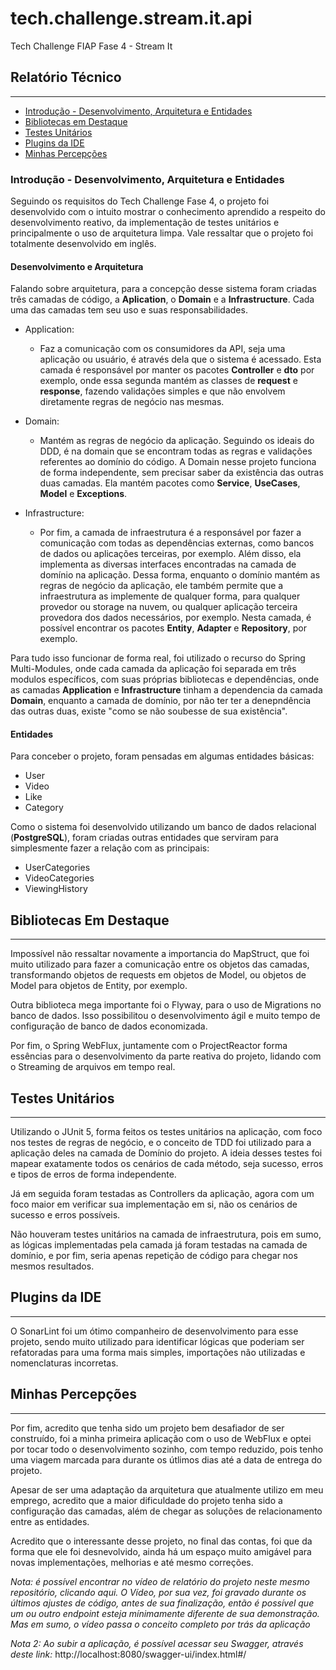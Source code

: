 # tech.challenge.stream.it.api
Tech Challenge FIAP Fase 4 - Stream It


## Relatório Técnico

---
- [Introdução - Desenvolvimento, Arquitetura e Entidades](#introdução---desenvolvimento-arquitetura-e-entidades)
- [Bibliotecas em Destaque](#bibliotecas-em-destaque)
- [Testes Unitários](#testes-unitários)
- [Plugins da IDE](#plugins-da-ide)
- [Minhas Percepções](#minhas-percepções)

### Introdução - Desenvolvimento, Arquitetura e Entidades

Seguindo os requisitos do Tech Challenge Fase 4, o projeto foi desenvolvido
com o intuito mostrar o conhecimento aprendido a respeito do desenvolvimento
reativo, da implementação de testes unitários e principalmente o uso de 
arquitetura limpa. Vale ressaltar que o projeto foi totalmente desenvolvido
em inglês.

#### Desenvolvimento e Arquitetura

Falando sobre arquitetura, para a concepção desse sistema foram criadas
três camadas de código, a **Aplication**, o **Domain** e a **Infrastructure**.
Cada uma das camadas tem seu uso e suas responsabilidades.

- Application:
  - Faz a comunicação com os consumidores da API, seja uma aplicação ou usuário,
  é através dela que o sistema é acessado. Esta camada é responsável por manter
  os pacotes **Controller** e **dto** por exemplo, onde essa segunda mantém as 
  classes de **request** e **response**, fazendo validações simples e que não
  envolvem diretamente regras de negócio nas mesmas.

- Domain:
  - Mantém as regras de negócio da aplicação. Seguindo os ideais do DDD, 
  é na domain que se encontram todas as regras e validações referentes ao
  domínio do código. A Domain nesse projeto funciona de forma independente,
  sem precisar saber da existência das outras duas camadas. Ela mantém pacotes
  como **Service**, **UseCases**, **Model** e **Exceptions**.

- Infrastructure:
  - Por fim, a camada de infraestrutura é a responsável por fazer a comunicação
  com todas as dependências externas, como bancos de dados ou aplicações terceiras,
  por exemplo. Além disso, ela implementa as diversas interfaces encontradas na camada
  de domínio na aplicação. Dessa forma, enquanto o domínio mantém as regras de negócio
  da aplicação, ele também permite que a infraestrutura as implemente de qualquer forma,
  para qualquer provedor ou storage na nuvem, ou qualquer aplicação terceira provedora
  dos dados necessários, por exemplo. Nesta camada, é possível encontrar os pacotes
  **Entity**, **Adapter** e **Repository**, por exemplo.

Para tudo isso funcionar de forma real, foi utilizado o recurso do Spring Multi-Modules,
onde cada camada da aplicação foi separada em três modulos específicos, com suas próprias
bibliotecas e dependências, onde as camadas **Application** e **Infrastructure**
tinham a dependencia da camada **Domain**, enquanto a camada de domínio, por não ter
ter a denepndência das outras duas, existe "como se não soubesse de sua existência".


#### Entidades

Para conceber o projeto, foram pensadas em algumas entidades básicas:
- User
- Video
- Like
- Category

Como o sistema foi desenvolvido utilizando um banco de dados relacional 
(**PostgreSQL**), foram criadas outras entidades que serviram para
simplesmente fazer a relação com as principais:
- UserCategories
- VideoCategories
- ViewingHistory


## Bibliotecas Em Destaque

---

Impossível não ressaltar novamente a importancia do MapStruct, que foi
muito utilizado para fazer a comunicação entre os objetos das camadas,
transformando objetos de requests em objetos de Model, ou objetos de Model
para objetos de Entity, por exemplo.

Outra biblioteca mega importante foi o Flyway, para o uso de Migrations no
banco de dados. Isso possibilitou o desenvolvimento ágil e muito tempo de
configuração de banco de dados economizada.

Por fim, o Spring WebFlux, juntamente com o ProjectReactor forma essências
para o desenvolvimento da parte reativa do projeto, lidando com o Streaming
de arquivos em tempo real.

## Testes Unitários

---

Utilizando o JUnit 5, forma feitos os testes unitários na aplicação, com
foco nos testes de regras de negócio, e o conceito de TDD foi utilizado
para a aplicação deles na camada de Domínio do projeto. A ideia desses testes
foi mapear exatamente todos os cenários de cada método, seja sucesso, erros
e tipos de erros de forma independente.

Já em seguida foram testadas as Controllers da aplicação, agora com um foco maior
em verificar sua implementação em si, não os cenários de sucesso e erros possíveis.


Não houveram testes unitários na camada de infraestrutura, pois em sumo, as lógicas
implementadas pela camada já foram testadas na camada de domínio, e por fim, seria apenas
repetição de código para chegar nos mesmos resultados.


## Plugins da IDE

---

O SonarLint foi um ótimo companheiro de desenvolvimento para esse projeto,
sendo muito utilizado para identificar lógicas que poderiam ser refatoradas para
uma forma mais simples, importações não utilizadas e nomenclaturas incorretas.


## Minhas Percepções

---

Por fim, acredito que tenha sido um projeto bem desafiador de ser construído,
foi a minha primeira aplicação com o uso de WebFlux e optei por tocar todo
o desenvolvimento sozinho, com tempo reduzido, pois tenho uma viagem marcada para
durante os útlimos dias até a data de entrega do projeto.

Apesar de ser uma adaptação da arquitetura que atualmente utilizo em meu emprego, 
acredito que a maior dificuldade do projeto tenha sido a configuração das camadas,
além de chegar as soluções de relacionamento entre as entidades.

Acredito que o interessante desse projeto, no final das contas, foi que da forma que
ele foi desnevolvido, ainda há um espaço muito amigável para novas implementações,
melhorias e até mesmo correções.

*Nota: é possível encontrar no vídeo de relatório do projeto neste mesmo repositório, 
clicando aqui. O Vídeo, por sua vez, foi gravado durante os últimos ajustes de código, antes
de sua finalização, então é possível que um ou outro endpoint esteja mínimamente diferente
de sua demonstração. Mas em sumo, o vídeo passa o conceito completo por trás da aplicação*


*Nota 2: Ao subir a aplicação, é possível acessar seu Swagger, através deste link:* http://localhost:8080/swagger-ui/index.html#/
